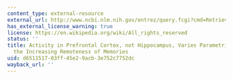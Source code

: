 ```yaml
---
content_type: external-resource
external_url: http://www.ncbi.nlm.nih.gov/entrez/query.fcgi?cmd=Retrieve&db=PubMed&dopt=Citation&list_uids=11234742
has_external_license_warning: true
license: https://en.wikipedia.org/wiki/All_rights_reserved
status: ''
title: Activity in Prefrontal Cortex, not Hippocampus, Varies Parametrically with
  the Increasing Remoteness of Memories
uid: d6511517-03ff-45e2-9acb-3e752c7752dc
wayback_url: ''
---
```

